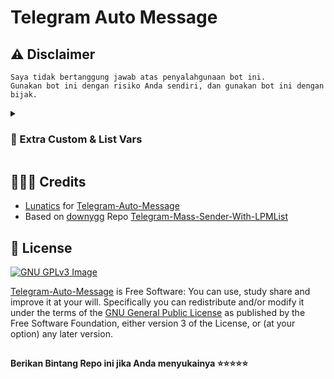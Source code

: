 # Telegram Auto Message

## ⚠️ Disclaimer

```
Saya tidak bertanggung jawab atas penyalahgunaan bot ini.
Gunakan bot ini dengan risiko Anda sendiri, dan gunakan bot ini dengan bijak.
```

<details>
<summary><h3><b>🔗 Extra Custom & List Vars</b></h3></summary>

### Variables

* `API_HASH` Dapatkan API HASH di web my.telegram.org.
* `API_ID` Dapatkan APP ID di web my.telegram.org.
* `TAPI_NAME` Dapatkan APP NAME di web my.telegram.org.
* `ADMIN_LIST` Tambahkan ID untuk admin, jika 2 atau lebih split menggunakan `,` .
* `IGNORE_GRUP` Tambahkan ID grup untuk grup yang di kesampingkan untuk mengirim pesan auto.
* ` LOG_GRUP_ID` Tambahkan ID grup log untuk mengirim pesan log.
 
### Extra Variables

* The delay function can be configured in the `time.sleep()` block of code.

</details>

## 👨🏻‍💻 Credits

-  [Lunatics](https://github.com/lunaticsm) for [Telegram-Auto-Message](https://github.com/lunaticsm/Telegram-Auto-Message)
-  Based on [downygg](https://github.com/downygg) Repo [Telegram-Mass-Sender-With-LPMList
](https://github.com/downygg/Telegram-Mass-Sender-With-LPMList)

## 📑 License
[![GNU GPLv3 Image](https://www.gnu.org/graphics/gplv3-127x51.png)](http://www.gnu.org/licenses/gpl-3.0.en.html)  

[Telegram-Auto-Message](https://github.com/lunaticsm/Telegram-Auto-Message/) is Free Software: You can use, study share and improve it at your
will. Specifically you can redistribute and/or modify it under the terms of the
[GNU General Public License](https://www.gnu.org/licenses/gpl.html) as
published by the Free Software Foundation, either version 3 of the License, or
(at your option) any later version. 

##

   **Berikan Bintang Repo ini jika Anda menyukainya ⭐⭐⭐⭐⭐**